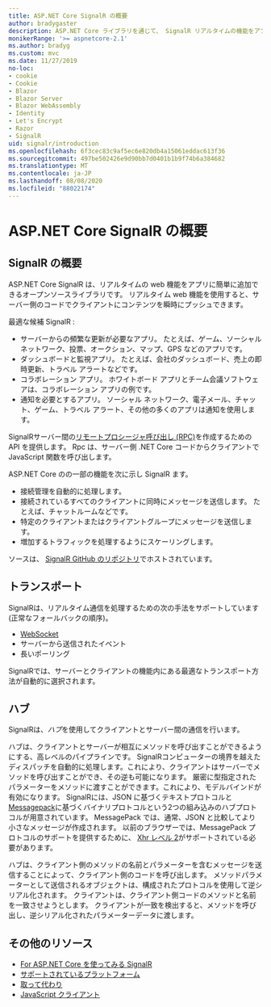 ```yaml
---
title: ASP.NET Core SignalR の概要
author: bradygaster
description: ASP.NET Core ライブラリを通じて、 SignalR リアルタイムの機能をアプリに簡単に追加する方法について説明します。
monikerRange: '>= aspnetcore-2.1'
ms.author: bradyg
ms.custom: mvc
ms.date: 11/27/2019
no-loc:
- cookie
- Cookie
- Blazor
- Blazor Server
- Blazor WebAssembly
- Identity
- Let's Encrypt
- Razor
- SignalR
uid: signalr/introduction
ms.openlocfilehash: 6f3cec83c9af5ec6e820db4a15061eddac613f36
ms.sourcegitcommit: 497be502426e9d90bb7d0401b1b9f74b6a384682
ms.translationtype: MT
ms.contentlocale: ja-JP
ms.lasthandoff: 08/08/2020
ms.locfileid: "88022174"
---
```

# <a name="introduction-to-aspnet-core-no-locsignalr"></a>ASP.NET Core SignalR の概要

## <a name="what-is-no-locsignalr"></a>SignalR の概要

ASP.NET Core SignalR は、リアルタイムの web 機能をアプリに簡単に追加できるオープンソースライブラリです。 リアルタイム web 機能を使用すると、サーバー側のコードでクライアントにコンテンツを瞬時にプッシュできます。

最適な候補 SignalR :

* サーバーからの頻繁な更新が必要なアプリ。 たとえば、ゲーム、ソーシャル ネットワーク、投票、オークション、マップ、GPS などのアプリです。
* ダッシュボードと監視アプリ。 たとえば、会社のダッシュボード、売上の即時更新、トラベル アラートなどです。
* コラボレーション アプリ。 ホワイトボード アプリとチーム会議ソフトウェアは、コラボレーション アプリの例です。
* 通知を必要とするアプリ。 ソーシャル ネットワーク、電子メール、チャット、ゲーム、トラベル アラート、その他の多くのアプリは通知を使用します。

SignalRサーバー間の[リモートプロシージャ呼び出し (RPC)](https://wikipedia.org/wiki/Remote_procedure_call)を作成するための API を提供します。 Rpc は、サーバー側 .NET Core コードからクライアントで JavaScript 関数を呼び出します。

ASP.NET Core のの一部の機能を次に示し SignalR ます。

* 接続管理を自動的に処理します。
* 接続されているすべてのクライアントに同時にメッセージを送信します。 たとえば、チャットルームなどです。
* 特定のクライアントまたはクライアントグループにメッセージを送信します。
* 増加するトラフィックを処理するようにスケーリングします。

ソースは、 [ SignalR GitHub のリポジトリ](https://github.com/dotnet/AspNetCore/tree/master/src/SignalR)でホストされています。

## <a name="transports"></a>トランスポート

SignalRは、リアルタイム通信を処理するための次の手法をサポートしています (正常なフォールバックの順序)。

* [WebSocket](https://tools.ietf.org/html/rfc7118)
* サーバーから送信されたイベント
* 長いポーリング

SignalRでは、サーバーとクライアントの機能内にある最適なトランスポート方法が自動的に選択されます。

## <a name="hubs"></a>ハブ

SignalRは、*ハブ*を使用してクライアントとサーバー間の通信を行います。

ハブは、クライアントとサーバーが相互にメソッドを呼び出すことができるようにする、高レベルのパイプラインです。 SignalRコンピューターの境界を越えたディスパッチを自動的に処理します。これにより、クライアントはサーバーでメソッドを呼び出すことができ、その逆も可能になります。 厳密に型指定されたパラメーターをメソッドに渡すことができます。これにより、モデルバインドが有効になります。 SignalRには、JSON に基づくテキストプロトコルと[Messagepack](https://msgpack.org/)に基づくバイナリプロトコルという2つの組み込みのハブプロトコルが用意されています。  MessagePack では、通常、JSON と比較してより小さなメッセージが作成されます。 以前のブラウザーでは、MessagePack プロトコルのサポートを提供するために、 [Xhr レベル 2](https://caniuse.com/#feat=xhr2)がサポートされている必要があります。

ハブは、クライアント側のメソッドの名前とパラメーターを含むメッセージを送信することによって、クライアント側のコードを呼び出します。 メソッドパラメーターとして送信されるオブジェクトは、構成されたプロトコルを使用して逆シリアル化されます。 クライアントは、クライアント側コードのメソッドと名前を一致させようとします。 クライアントが一致を検出すると、メソッドを呼び出し、逆シリアル化されたパラメーターデータに渡します。

## <a name="additional-resources"></a>その他のリソース

* [For ASP.NET Core を使ってみる SignalR](xref:tutorials/signalr)
* [サポートされているプラットフォーム](xref:signalr/supported-platforms)
* [取って代わり](xref:signalr/hubs)
* [JavaScript クライアント](xref:signalr/javascript-client)
